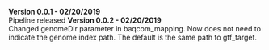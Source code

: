 <b> Version 0.0.1 - 02/20/2019 </b><br>
  Pipeline released
<b> Version 0.0.2 - 02/20/2019 </b><br>
Changed genomeDir parameter in baqcom_mapping. Now does not need to indicate the genome index path. The default is the same path to gtf_target.
